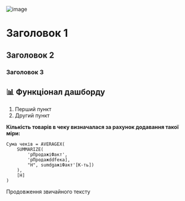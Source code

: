 ![image](https://github.com/user-attachments/assets/4f6ff947-31d6-44ca-9467-ccee78fec7f1)
# Заголовок 1
## Заголовок 2
### Заголовок 3
## 📊 Функціонал дашборду

1.  Перший пункт
2. Другий пункт

**Кількість товарів в чеку визначалася за рахунок додавання такої міри:**

```dax
Сума чеків = AVERAGEX(
    SUMMARIZE(
        'рПродажіФакт',
        'рПродажddfека], 
        "Н", sumdgажіФакт'[К-ть])
    ),
    [Н]
)
```

Продовження звичайного тексту
